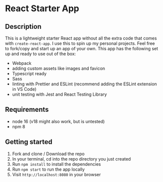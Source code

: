 # React Starter App

## Description

This is a lightweight starter React app without all the extra code that comes with `create-react-app`. I use this to spin up my personal projects. Feel free to fork/copy and start up an app of your own. This app has the following set up and ready to use out of the box:

- Webpack
- adding custom assets like images and favicon
- Typescript ready
- Sass
- linting with Prettier and ESLint (recommend adding the ESLint extension in VS Code)
- unit testing with Jest and React Testing Library

## Requirements

- node 16 (v18 might also work, but is untested)
- npm 8

## Getting started

1. Fork and clone / Download the repo
2. In your terminal, cd into the repo directory you just created
3. Run `npm install` to install the dependencies
4. Run `npm start` to run the app locally
5. Visit `http://localhost:8080` in your browser
